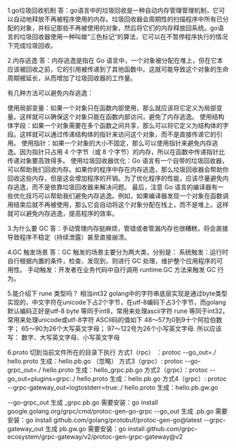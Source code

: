 1.go垃圾回收机制
答：go语言中的垃圾回收是一种自动内存管理管理机制，它可以自动地释放不再被程序使用的内存。垃圾回收器会周期性的扫描程序中所有已分配的对象，并标记那些不再被使用的对象，然后将它们的内存释放回系统。go语言的垃圾回收器使用一种叫做“三色标记”的算法，它可以在不暂停程序执行的情况下完成垃圾回收。

2.内存逃逸
答：内存逃逸是指在 Go 语言中，一个对象被分配在堆上，但在它本应该被回收之前，它的引用被传递到了其他函数中。这就可能导致这个对象的生命周期被延长，从而增加了垃圾回收器的工作量。

有几种方法可以避免内存逃逸：

使用局部变量：如果一个对象只在函数内部使用，那么就应该将它定义为局部变量。这样就可以确保这个对象只能在函数内部访问，避免了内存逃逸。
使用结构体字段：如果一个对象需要在多个函数之间共享，那么可以将它定义为结构体的字段。这样就可以通过传递结构体的指针来访问这个对象，而不是直接传递它的引用。
使用指针：如果一个对象的大小不固定，那么可以使用指针来避免内存逃逸。因为指针只占用 4 个字节（或 8 个字节）的内存，所以在函数中传递指针比传递对象要高效得多。
使用垃圾回收器优化：Go 语言有一个自带的垃圾回收器，可以帮助我们回收内存。如果你的程序中存在内存逃逸，那么垃圾回收器会帮助你回收这些内存，但是这会增加程序的开销。为了优化程序的性能，应该尽量避免内存逃逸，而不是依靠垃圾回收器来解决问题。
最后，注意 Go 语言的编译器有一些优化技巧可以帮助我们避免内存逃逸。例如，如果编译器发现一个对象在函数调用结束后就不再被使用，那么它会自动将这个对象分配在栈上，而不是堆上。这样就可以避免内存逃逸，提高程序的效率。

3.为什么要 GC
答：手动管理内存挺麻烦，管错或者管漏内存也很糟糕，将会直接导致程序不稳定（持续泄露）甚至直接崩溃。

4.GC 触发场景
答：GC 触发的场景主要分为两大类，分别是：
系统触发：运行时自行根据内置的条件，检查、发现到，则进行 GC 处理，维护整个应用程序的可用性。
手动触发：开发者在业务代码中自行调用 runtime.GC 方法来触发 GC 行为。

5.能介绍下 rune 类型吗？
相当int32
golang中的字符串底层实现是通过byte类型实现的，中文字符在unicode下占2个字节，在utf-8编码下占3个字节，而golang默认编码正好是utf-8
byte 等同于int8，常用来处理ascii字符
rune 等同于int32，常用来处理unicode或utf-8字符
ASCII码的值如下
48～57为0到9十个阿拉伯数字；
65～90为26个大写英文字母；
97～122号为26个小写英文字母.
所以应该写：
数字、大写英文字母、小写英文字母

6.proto
切到当前文件所在的目录下执行
方式1（rpc） ：protoc --go_out=./ hello.proto									            生成：hello.pb.go	  （忽略）
方式3（grpc）: protoc --go-grpc_out=./ hello.proto								            生成：hello_grpc.pb.go
方式2（grpc）：protoc --go_out=plugins=grpc:./ hello.proto						            生成：hello.pb.go
方式4（grpc）: protoc --grpc-gateway_out=logtostderr=true:./ hello.proto		            生成：hello.pb.gw.go

--go-grpc_out 	        生成 _grpc.pb.go		需要安装：go install google.golang.org/grpc/cmd/protoc-gen-go-grpc
--go_out 		        生成 .pb.go			    需要安装：go install github.com/golang/protobuf/protoc-gen-go@latest
--grpc-gateway_out      生成 pb.gw.go			需要安装：go install github.com/grpc-ecosystem/grpc-gateway/v2/protoc-gen-grpc-gateway@v2